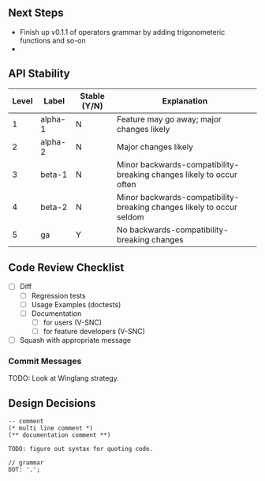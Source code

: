 ## Next Steps

- Finish up v0.1.1 of operators grammar by adding trigonometeric functions and so-on
- 

## API Stability

| Level | Label | Stable (Y/N) | Explanation |
|---|---|---|---|
|1|alpha-1|N|Feature may go away; major changes likely|
|2|alpha-2|N|Major changes likely|
|3|beta-1|N|Minor backwards-compatibility-breaking changes likely to occur often|
|4|beta-2|N|Minor backwards-compatibility-breaking changes likely to occur seldom|
|5|ga|Y|No backwards-compatibility-breaking changes|

## Code Review Checklist

- [ ] Diff
  - [ ] Regression tests
  - [ ] Usage Examples (doctests)
  - [ ] Documentation
    - [ ] for users (V-SNC)
    - [ ] for feature developers (V-SNC)
- [ ] Squash with appropriate message

### Commit Messages

TODO: Look at Winglang strategy.

## Design Decisions

```
-- comment
(* multi line comment *)
(** documentation comment **)

TODO: figure out syntax for quoting code.

// grammar
DOT: '.';
```
